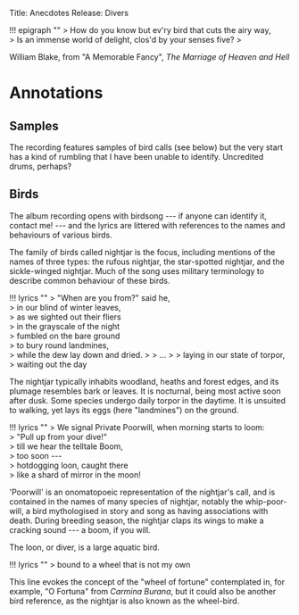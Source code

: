 Title: Anecdotes
Release: Divers

<!--!!! epigraph ""
	> A poem should be motionless in time  
	> As the moon climbs,  
	>   
	> Leaving, as the moon releases  
	> Twig by twig the night-entangled trees,  
	>   
	> Leaving, as the moon behind the winter leaves,  
	> Memory by memory the mind ---  
	>   
	> A poem should be motionless in time  
	> As the moon climbs.  
	> <footer>Archibald MacLeish, from "Ars Poetica"</footer>-->

!!! epigraph ""
	> How do you know but ev'ry bird that cuts the airy way,  
	> Is an immense world of delight, clos'd by your senses five?
	> <footer>William Blake, from "A Memorable Fancy", *The Marriage of Heaven and Hell*</footer>

# Annotations #

## Samples ##
The recording features samples of bird calls (see below) but the very start has a kind of rumbling that I have been unable to identify. Uncredited drums, perhaps?

## Birds ##

The album recording opens with birdsong --- if anyone can identify it, contact me! --- and the lyrics are littered with references to the names and behaviours of various birds.

The family of birds called nightjar is the focus, including mentions of the names of three types: the rufous nightjar, the star-spotted nightjar, and the sickle-winged nightjar. Much of the song uses military terminology to describe common behaviour of these birds.

!!! lyrics ""
	> "When are you from?" said he,  
	> in our blind of winter leaves,  
	> as we sighted out their fliers  
	> in the grayscale of the night  
	> fumbled on the bare ground  
	> to bury round landmines,  
	> while the dew lay down and dried.
	> 
	> ...
	> 
	> laying in our state of torpor,  
	> waiting out the day

The nightjar typically inhabits woodland, heaths and forest edges, and its plumage resembles bark or leaves. It is nocturnal, being most active soon after dusk. Some species undergo daily torpor in the daytime. It is unsuited to walking, yet lays its eggs (here "landmines") on the ground.

!!! lyrics ""
	> We signal Private Poorwill, when morning starts to loom:  
	> "Pull up from your dive!"  
	> till we hear the telltale Boom,  
	> too soon ---  
	> hotdogging loon, caught there  
	> like a shard of mirror in the moon!

'Poorwill' is an onomatopoeic representation of the nightjar's call, and is contained in the names of many species of nightjar, notably the whip-poor-will, a bird mythologised in story and song as having associations with death. During breeding season, the nightjar claps its wings to make a cracking sound --- a boom, if you will.

The loon, or diver, is a large aquatic bird.

!!! lyrics ""
	> bound to a wheel that is not my own
	
This line evokes the concept of the "wheel of fortune" contemplated in, for example, "O Fortuna" from *Carmina Burana*, but it could also be another bird reference, as the nightjar is also known as the wheel-bird.

